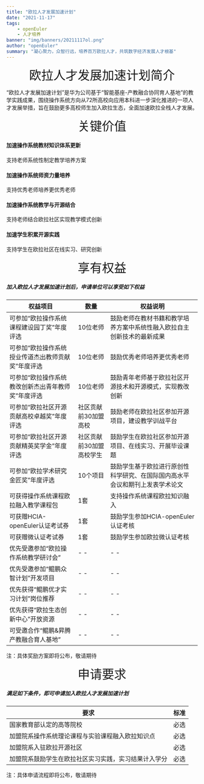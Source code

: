 ```yaml
---
title: "欧拉人才发展加速计划"
date: "2021-11-17"
tags: 
    - openEuler
    - 人才培养
banner: "img/banners/20211117ol.png"
author: "openEuler"
summary: "凝心聚力，众智行远，培养百万欧拉人才，共筑数字经济发展人才根基"
---
```


<ClientOnly>
  <news-newsHeader />
</ClientOnly>

<div class="markdown">

<div align='center'><font size='6'>欧拉人才发展加速计划简介</font></div>

“欧拉人才发展加速计划”是华为公司基于“智能基座-产教融合协同育人基地”的教学实践成果，围绕操作系统方向从72所高校向应用本科进一步深化推进的一项人才发展举措，旨在鼓励更多高校师生加入欧拉生态，全面加速欧拉全栈人才发展。

</div>

<div align='center'><font size='6'>关键价值</font></div>

#### 加速操作系统教材知识体系更新

支持老师系统性制定教学培养方案

#### 加速操作系统师资力量培养

支持优秀老师培养更优秀老师

#### 加速操作系统教学与开源结合

支持老师结合欧拉社区实现教学模式创新

#### 加速学生积累开源实践

支持学生在欧拉社区在线实习、研究创新

</div>

<div align='center'><font size='6'>享有权益</font></div>

##### 加入欧拉人才发展加速计划后，申请单位可以享受如下权益

| 权益项目                                           | 数量                     | 权益说明                                                     |
| -------------------------------------------------- | ------------------------ | ------------------------------------------------------------ |
| 可参加“欧拉操作系统课程建设园丁奖”年度评选         | 10位老师                 | 鼓励老师在教材书籍和教学培养方案中系统性融入欧拉自主创新技术的最新成果 |
| 可参加“欧拉操作系统授业传道杰出教师贡献奖”年度评选 | 10位老师                 | 鼓励优秀老师培养更优秀老师                                   |
| 可参加“欧拉操作系统教改创新杰出青年教师奖”年度评选 | 10位老师                 | 鼓励青年老师基于欧拉社区开源技术和开源模式，实现教改创新     |
| 可参加“欧拉社区开源贡献高校卓越奖”年度评选         | 社区贡献前30加盟高校     | 鼓励老师在欧拉社区参加开源项目，建设教学训战平台             |
| 可参加“欧拉社区开源贡献精英奖学金”年度评选         | 社区贡献前30加盟高校学生 | 鼓励学生在欧拉社区参加开源项目、在线实习、开展毕设课题       |
| 可参加“欧拉学术研究金匠奖”年度评选                 | 10个项目                 | 鼓励学生基于欧拉进行原创性科学研究、在国际国内高水平会议和期刊上发表学术论文 |
| 可获得操作系统课程欧拉融入教学课程包               | 1套                      | 支持操作系统课程欧拉知识融入                                 |
| 可获赠HCIA-openEuler认证考试券                     | 1套                      | 鼓励学生参加HCIA-openEuler认证考核                           |
| 可获赠微认证考试券                                 | 1套                      | 鼓励学生参加欧拉微认证考核                                   |
| 优先受邀参加“欧拉操作系统教学研讨会”               | \- -                     | \- -                                                         |
| 优先受邀参加“鲲鹏众智计划”开发项目                 | \- -                     | \- -                                                         |
| 优先获得“鲲鹏优才实习计划”岗位推荐                 | \- -                     | \- -                                                         |
| 优先获得“欧拉生态创新中心”开放资源                 | \- -                     | \- -                                                         |
| 可受邀合作“鲲鹏&昇腾产教融合育人基地”              | \- -                     | \- -                                                         |

注：具体奖励方案即将公布，敬请期待

</div>

<div align='center'><font size='6'>申请要求</font></div>

##### 满足如下条件，即可申请加入欧拉人才发展加速计划

| 要求                                                 | 标准 |
| ---------------------------------------------------- | ---- |
| 国家教育部认定的高等院校                             | 必选 |
| 加盟院系操作系统理论课程与实验课程融入欧拉知识点     | 必选 |
| 加盟院系入驻欧拉开源社区                             | 必选 |
| 加盟院系鼓励学生在欧拉社区实习实践，实习结果计入学分 | 必选 |

注：具体申请流程即将公布，敬请期待

